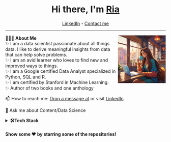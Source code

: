 <h1 align="center"> Hi there, I'm <a href="https://www.linkedin.com/in/riatyagi1/">Ria</a> </h1>

<!--- Adding Header Elements -->
<p align="center">
  <!--<a href=" ">Portfolio</a> - -->
  <a href="https://www.linkedin.com/in/riatyagi1/">LinkedIn</a> -
  <!-- <a href=" ">Twitter</a> - -->
<!--   <a href=" ">Website</a> - -->
  <!-- <a href=" ">Google Featured</a> - -->
  <a href="ria.tyagi@outlook.com">Contact me</a> 
</p> 

-----------------------------------------------------------
👨🏻‍💻 **About Me**<img src="cover.jpg" min-width="150px" max-width="150px" width="150px" align="right"> <br>
✨ I am a data scientist passionate about all things data. I like to derive meaningful insights from data that can help solve problems. <br>
✨ I am an avid learner who loves to find new and improved ways to things. <br>
✨ I am a Google certified Data Analyst specialized in Python, SQL and R. <br>
✨ I am certified by Stanford in Machine Learning. <br>
✨ Author of two books and one anthology <br>
<!---⚡ Check my ✨ [Find my books](www.wattpad.com/riasterdom) or 🌱 [eBook](https://www.wattpad.com/story/235128487-not-some-princess-%E2%9C%93)<br> -->
📫 How to reach me: [Drop a message at](ria.tyagi@outlook.com) or visit  [LinkedIn](https://www.linkedin.com/in/riatyagi1/)<br>
<!---👯 []()<br> --->
💬 Ask me about Content/Data Science<br>
<!--- Adding Tech Stack open Section -->



<details>	
 <summary><b>🛠Tech Stack</b></summary><br>
Languages: <img src="https://img.shields.io/badge/-python-437CAC?logo=python&logoColor=white&style=flat">&nbsp;
<img src="https://img.shields.io/badge/-Mysql-DC8F0F?logo=Mysql&logoColor=white&style=flat">&nbsp; 
<img src="https://img.shields.io/badge/-HTML5-DE5934?logo=HTML5&logoColor=white&style=flat">&nbsp;
<img src="https://img.shields.io/badge/-CSS3-2275B2?logo=CSS3&logoColor=white&style=flat"> &nbsp; 
<img src="https://img.shields.io/badge/-R-0E7ACE?logo=r&logoColor=white&style=flat"> &nbsp;<br>
Frameworks and Libraries: <!--- Frameworks and Libraries goes here -->
<img src="https://img.shields.io/badge/-Numpy-0E7ACE?logo=numpy&logoColor=white&style=flat">&nbsp;
<img src="https://img.shields.io/badge/-Pandas-150455?logo=pandas&logoColor=white&style=flat">&nbsp;
<img src="https://img.shields.io/badge/-Sklearn-F09437?logo=scikit-learn&logoColor=white&style=flat">&nbsp;&nbsp;<br>
Tools and Platforms: <img src="https://img.shields.io/badge/-Git-orange?logo=Git&logoColor=white&style=flat">&nbsp; 
<img src="https://img.shields.io/badge/-Cloudflare-4679A4?logo=Cloudflare&logoColor=orange&style=flat">&nbsp;
<img src="https://img.shields.io/badge/-Visual%20Studio%20Code-25AEF4?logo=visualstudio&logoColor=white&style=flat">&nbsp;
<!---<img src="https://img.shields.io/badge/-Android Studio-green?logo=Android&logoColor=white&style=flat"> &nbsp;
<img src="https://img.shields.io/badge/-Jupyter-D7522D?logo=Jupyter&logoColor=white&style=flat">&nbsp;&nbsp;
<img src="https://img.shields.io/badge/-PyCharm-1ECE87?logo=pycharm&logoColor=white&style=flat"> -->
<!--- <img src="https://img.shields.io/badge/-TensorFlow-F78900?logo=Tensorflow&logoColor=white&style=flat"> --><br>
Operating Systems: <img src="https://img.shields.io/badge/-Windows-0F7BCF?logo=Windows&logoColor=white&style=flat">&nbsp;
<img src="https://img.shields.io/badge/-Linux-EDBD2B?logo=Linux&logoColor=black&style=flat">&nbsp;
<img src="https://img.shields.io/badge/-Mac-F7F7F7?logo=Macos&logoColor=black&style=flat">&nbsp;
</details> 


<!--- 1st Section on Certifications -->
<!---
<b>📝Earned Cerificated/certifications</b><br>



--->
<!--- 2nd Section on GitHub Analytics -->

<!---
  <summary><b>⚙️GitHub Analytics</b></summary>
<a href="https://github.com/riasterdom">
   <img height="155em" src=".svg" alt="Ria github stats" />
   <img height="155em" src="languages" alt="Ria github stats" />
 <img height="155em" src=".svg" alt="Ria github stats" />
  <img height="155em" src="most-commit-language.svg" alt="Ria github stats" />
   <img height="160em" src="productive-time.svg" /><br>
  --->   

<!--- 3rd Section on Recent Projects -->
<!---
  <details>	
    <summary><b>📚Recent Projects/Activity</b></summary><br>

  ✨ [Project name](link)<br>

--->
#### Show some ❤️ by starring some of the repositories!
</div>

<!--- Footer End -->
<!--- Body End -->
